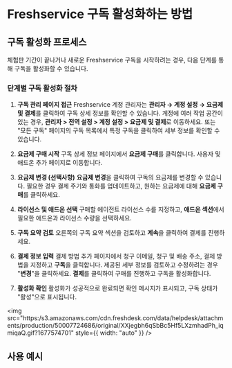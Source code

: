 # Freshservice 구독 활성화하는 방법

## 구독 활성화 프로세스

체험판 기간이 끝나거나 새로운 Freshservice 구독을 시작하려는 경우, 다음 단계를 통해 구독을 활성화할 수 있습니다.

### 단계별 구독 활성화 절차

1. **구독 관리 페이지 접근**
   Freshservice 계정 관리자는 **관리자 → 계정 설정 → 요금제 및 결제**를 클릭하여 구독 상세 정보를 확인할 수 있습니다. 계정에 여러 작업 공간이 있는 경우, **관리자 > 전역 설정 > 계정 설정 > 요금제 및 결제**로 이동하세요. 또는 "모든 구독" 페이지의 구독 목록에서 특정 구독을 클릭하여 세부 정보를 확인할 수 있습니다.

2. **요금제 구매 시작**
   구독 상세 정보 페이지에서 **요금제 구매**를 클릭합니다. 사용자 및 애드온 추가 페이지로 이동합니다.

3. **요금제 변경 (선택사항)**
   **요금제 변경**을 클릭하여 구독의 요금제를 변경할 수 있습니다. 필요한 경우 결제 주기와 통화를 업데이트하고, 원하는 요금제에 대해 **요금제 구매**를 클릭하세요.

4. **라이선스 및 애드온 선택**
   구매할 에이전트 라이선스 수를 지정하고, **애드온 섹션**에서 필요한 애드온과 라이선스 수량을 선택하세요.

5. **구독 요약 검토**
   오른쪽의 구독 요약 섹션을 검토하고 **계속**을 클릭하여 결제를 진행하세요.

6. **결제 정보 입력**
   결제 방법 추가 페이지에서 청구 이메일, 청구 및 배송 주소, 결제 방법을 지정하고 **구독**을 클릭합니다. 제공된 세부 정보를 검토하고 수정하려는 경우 "**변경**"을 클릭하세요. **결제**를 클릭하여 구매를 진행하고 구독을 활성화합니다.

7. **활성화 확인**
   활성화가 성공적으로 완료되면 확인 메시지가 표시되고, 구독 상태가 "활성"으로 표시됩니다.

<img src="https:/s3.amazonaws.com/cdn.freshdesk.com/data/helpdesk/attachments/production/50007724686/original/XXjegbh6qSbBc5Hf5LXzmhadPh_iqmiqaQ.gif?1677574701" style={{ width: "auto" }} />

## 사용 예시

#